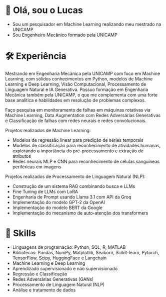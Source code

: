 # 👋 Olá, sou o Lucas
- Sou um pesquisador em Machine Learning realizando meu mestrado na UNICAMP
- Sou Engenheiro Mecânico formado pela UNICAMP

# 🛠 Experiência

Mestrando em Engenharia Mecânica pela UNICAMP com foco em Machine Learning, com sólidos conhecimentos
em Python, modelos de Machine Learning e Deep Learning, Visão Computacional, Processamento de Linguagem
Natural e IA Generativa. Possuo formação em Engenharia Mecânica também pela UNICAMP, o que me
complementa com uma forte base analítica e habilidades em resolução de problemas complexos.

Faço pesquisa em monitoramento de falhas em máquinas rotativas via Machine Learning, Data Augmentation com
Redes Adversárias Generativas e Classificação de falhas com redes neurais e redes convolucionais.

Projetos realizados de Machine Learning:
* Modelos de regressão linear para predição de séries temporais
* Modelos de classificação para reconhecimento de atividades humanas, explorando a importância do
pré-processamento e extração de atributos
* Redes neurais MLP e CNN para reconhecimento de células sanguíneas periféricas em imagens

Projetos realizados de Processamento de Linguagem Natural (NLP):
* Construção de um sistema RAG combinando busca e LLMs
* Fine Tuning de LLMs com LoRA
* Engenharia de Prompt usando Llama 3.1 com API da Groq
* Implementação do modelo GPT-2 da OpenAI
* Implementação do modelo BERT da Google
* Implementação do mecanismo de auto-atenção dos transformers

# 🦄 Skills
* Linguagens de programação: Python, SQL, R, MATLAB
* Bibliotecas: Pandas, NumPy, Matplotlib, Seaborn, Scikit-learn, Pytorch, TensorFlow, Scipy, HuggingFace e Langchain
* Machine Learning e Deep Learning
* Aprendizado supervisionado e não supervisionado
* Regressão e Classificação
* Redes Adversárias Generativas (GANs)
* Processamento de Linguagem Natural (NLP)
* Análise e tratamento de dados
<!---
LucasCoutoLima/LucasCoutoLima is a ✨ special ✨ repository because its `README.md` (this file) appears on your GitHub profile.
You can click the Preview link to take a look at your changes.
--->
